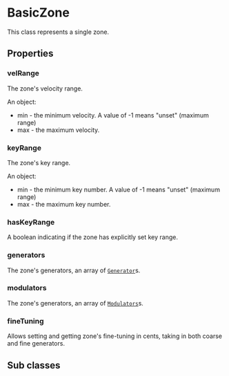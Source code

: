 # BasicZone

This class represents a single zone.

## Properties

### velRange

The zone's velocity range.

An object:
- min - the minimum velocity. A value of -1 means "unset" (maximum range)
- max - the maximum velocity.


### keyRange

The zone's key range.

An object:
- min - the minimum key number. A value of -1 means "unset" (maximum range)
- max - the maximum key number.


### hasKeyRange

A boolean indicating if the zone has explicitly set key range.

### generators

The zone's generators, an array of [`Generator`](generator.md)s.


### modulators

The zone's generators, an array of [`Modulators`](modulator.md)s.

### fineTuning

Allows setting and getting zone's fine-tuning in cents, taking in both coarse and fine generators.

## Sub classes
